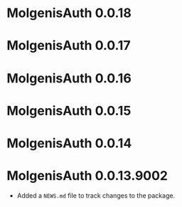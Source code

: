 # MolgenisAuth 0.0.18

# MolgenisAuth 0.0.17

# MolgenisAuth 0.0.16

# MolgenisAuth 0.0.15

# MolgenisAuth 0.0.14

# MolgenisAuth 0.0.13.9002

* Added a `NEWS.md` file to track changes to the package.
